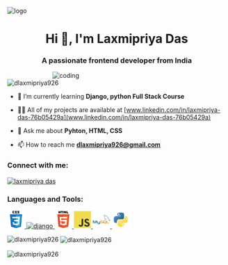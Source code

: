 ![logo](https://www.aalpha.net/wp-content/uploads/2020/12/full-stack-development.gif)
<h1 align="center">Hi 👋, I'm Laxmipriya Das</h1>
<h3 align="center">A passionate frontend developer from India</h3>
<img align="right" alt="coding" width="400" src="https://media.tenor.com/QVC1Nmb9TwUAAAAC/coding.gif">


<p align="left"> <img src="https://komarev.com/ghpvc/?username=dlaxmipriya926&label=Profile%20views&color=0e75b6&style=flat" alt="dlaxmipriya926" /> </p>

- 🌱 I’m currently learning **Django, python Full Stack Course**

- 👨‍💻 All of my projects are available at [www.linkedin.com/in/laxmipriya-das-76b05429a](www.linkedin.com/in/laxmipriya-das-76b05429a)

- 💬 Ask me about **Pyhton, HTML, CSS**

- 📫 How to reach me **dlaxmipriya926@gmail.com**

<h3 align="left">Connect with me:</h3>
<p align="left">
<a href="https://linkedin.com/in/laxmipriya das" target="blank"><img align="center" src="https://raw.githubusercontent.com/rahuldkjain/github-profile-readme-generator/master/src/images/icons/Social/linked-in-alt.svg" alt="laxmipriya das" height="30" width="40" /></a>
</p>

<h3 align="left">Languages and Tools:</h3>
<p align="left"> <a href="https://www.w3schools.com/css/" target="_blank" rel="noreferrer"> <img src="https://raw.githubusercontent.com/devicons/devicon/master/icons/css3/css3-original-wordmark.svg" alt="css3" width="40" height="40"/> </a> <a href="https://www.djangoproject.com/" target="_blank" rel="noreferrer"> <img src="https://cdn.worldvectorlogo.com/logos/django.svg" alt="django" width="40" height="40"/> </a> <a href="https://www.w3.org/html/" target="_blank" rel="noreferrer"> <img src="https://raw.githubusercontent.com/devicons/devicon/master/icons/html5/html5-original-wordmark.svg" alt="html5" width="40" height="40"/> </a> <a href="https://developer.mozilla.org/en-US/docs/Web/JavaScript" target="_blank" rel="noreferrer"> <img src="https://raw.githubusercontent.com/devicons/devicon/master/icons/javascript/javascript-original.svg" alt="javascript" width="40" height="40"/> </a> <a href="https://www.mysql.com/" target="_blank" rel="noreferrer"> <img src="https://raw.githubusercontent.com/devicons/devicon/master/icons/mysql/mysql-original-wordmark.svg" alt="mysql" width="40" height="40"/> </a> <a href="https://www.python.org" target="_blank" rel="noreferrer"> <img src="https://raw.githubusercontent.com/devicons/devicon/master/icons/python/python-original.svg" alt="python" width="40" height="40"/> </a> </p>

<p><img align="left" src="https://github-readme-stats.vercel.app/api/top-langs?username=dlaxmipriya926&show_icons=true&locale=en&layout=compact" alt="dlaxmipriya926" /></p>

<p>&nbsp;<img align="center" src="https://github-readme-stats.vercel.app/api?username=dlaxmipriya926&show_icons=true&locale=en" alt="dlaxmipriya926" /></p>

<p><img align="center" src="https://github-readme-streak-stats.herokuapp.com/?user=dlaxmipriya926&" alt="dlaxmipriya926" /></p>

